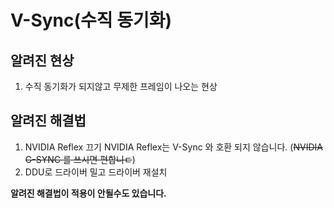 # V-Sync(수직 동기화)
## 알려진 현상

1. 수직 동기화가 되지않고 무제한 프레임이 나오는 현상

## 알려진 해결법

1. NVIDIA Reflex 끄기 NVIDIA Reflex는  V-Sync 와 호환 되지 않습니다. (~~NVIDIA G-SYNC 를 쓰시면 편합니ㄷ~~)
2. DDU로 드라이버 밀고 드라이버 재설치

__**알려진 해결법이 적용이 안될수도 있습니다.**__
